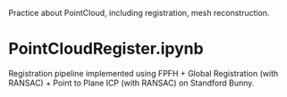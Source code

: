 Practice about PointCloud, including registration, mesh reconstruction.

# PointCloudRegister.ipynb
Registration pipeline implemented using FPFH + Global Registration (with RANSAC) + Point to Plane ICP (with RANSAC) on Standford Bunny.
